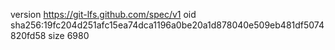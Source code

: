 version https://git-lfs.github.com/spec/v1
oid sha256:19fc204d251afc15ea74dca1196a0be20a1d878040e509eb481df5074820fd58
size 6980
